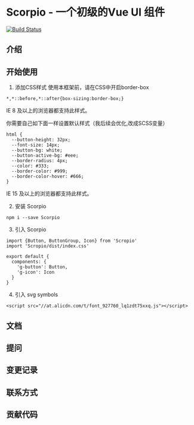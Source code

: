 # Scorpio - 一个初级的Vue UI 组件
[![Build Status](https://travis-ci.org/lml1848687/VUE-Learning.svg?branch=master)](https://travis-ci.org/lml1848687/VUE-Learning)
## 介绍

## 开始使用

1. 添加CSS样式
  使用本框架前，请在CSS中开启border-box
  ```
  *,*::before,*::after{box-sizing:border-box;}
  ```
  IE 8 及以上的浏览器都支持此样式。

  你需要自己如下面一样设置默认样式（我后续会优化,改成SCSS变量）
  ```
  html {
    --button-height: 32px;
    --font-size: 14px;
    --button-bg: white;
    --button-active-bg: #eee;
    --border-radius: 4px;
    --color: #333;
    --border-color: #999;
    --border-color-hover: #666;
  }
  ```
  IE 15 及以上的浏览器都支持此样式。

2. 安装 Scorpio
  ```
  npm i --save Scorpio
  ```

3. 引入 Scorpio
  ```
  import {Button, ButtonGroup, Icon} from 'Scropio'
  import 'Scropio/dist/index.css' 

  export default {
    components: {
      'g-button': Button,
      'g-icon': Icon
    }
  }
  ```

4. 引入 svg symbols
  ```
  <script src="//at.alicdn.com/t/font_927760_lq1zdt75xxq.js"></script>
  ```
## 文档

## 提问


## 变更记录


## 联系方式

## 贡献代码

